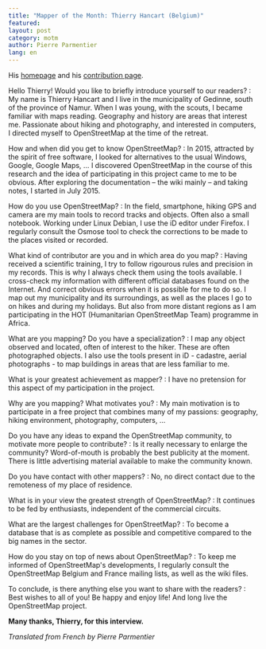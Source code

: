 ```yaml
---
title: "Mapper of the Month: Thierry Hancart (Belgium)"
featured:
layout: post
category: motm
author: Pierre Parmentier
lang: en
---
```


His [homepage](https://www.openstreetmap.org/user/ThierryHancart) and his [contribution page](https://hdyc.neis-one.org/?ThierryHancart).

Hello Thierry! Would you like to briefly introduce yourself to our readers?
: My name is Thierry Hancart and I live in the municipality of Gedinne, south of the province of Namur. When I was young, with the scouts, I became familiar with maps reading. Geography and history are areas that interest me. Passionate about hiking and photography, and interested in computers, I directed myself to OpenStreetMap at the time of the retreat.

How and when did you get to know OpenStreetMap?
: In 2015, attracted by the spirit of free software, I looked for alternatives to the usual Windows, Google, Google Maps, … I discovered OpenStreetMap in the course of this research and the idea of participating in this project came to me to be obvious. After exploring the documentation – the wiki mainly – and taking notes, I started in July 2015.

How do you use OpenStreetMap?
: In the field, smartphone, hiking GPS and camera are my main tools to record tracks and objects. Often also a small notebook. Working under Linux Debian, I use the iD editor under Firefox. I regularly consult the Osmose tool to check the corrections to be made to the places visited or recorded.

What kind of contributor are you and in which area do you map?
: Having received a scientific training, I try to follow rigourous rules and precision in my records. This is why I always check them using the tools available. I cross-check my information with different official databases found on the Internet. And correct obvious errors when it is possible for me to do so. I map out my municipality and its surroundings, as well as the places I go to on hikes and during my holidays. But also from more distant regions as I am participating in the HOT (Humanitarian OpenStreetMap Team) programme in Africa.

What are you mapping? Do you have a specialization?
: I map any object observed and located, often of interest to the hiker. These are often photographed objects. I also use the tools present in iD - cadastre, aerial photographs - to map buildings in areas that are less familiar to me.

What is your greatest achievement as mapper?
: I have no pretension for this aspect of my participation in the project.

Why are you mapping? What motivates you?
: My main motivation is to participate in a free project that combines many of my passions: geography, hiking environment, photography, computers, …

Do you have any ideas to expand the OpenStreetMap community, to motivate more people to contribute?
: Is it really necessary to enlarge the community? Word-of-mouth is probably the best publicity at the moment. There is little advertising material available to make the community known.

Do you have contact with other mappers?
: No, no direct contact due to the remoteness of my place of residence.

What is in your view the greatest strength of OpenStreetMap?
: It continues to be fed by enthusiasts, independent of the commercial circuits.

What are the largest challenges for OpenStreetMap?
: To become a database that is as complete as possible and competitive compared to the big names in the sector.

How do you stay on top of news about OpenStreetMap?
: To keep me informed of OpenStreetMap's developments, I regularly consult the OpenStreetMap Belgium and France mailing lists, as well as the wiki files.

To conclude, is there anything else you want to share with the readers?
: Best wishes to all of you! Be happy and enjoy life! And long live the OpenStreetMap project.

**Many thanks, Thierry, for this interview.**

*Translated from French by Pierre Parmentier*
